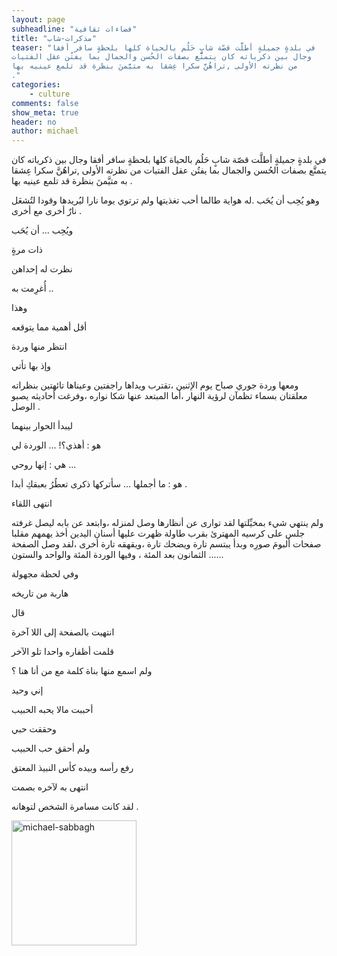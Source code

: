 ```yaml
---
layout: page
subheadline: "فضاءات ثقافية"
title: "مذكرات-شاب"
teaser: "في بلدةٍ جميلةٍ أطلَّت قصّة شابٍ حَلُم بالحياة كلها بلحظةٍ سافر أفقا
وجال بين ذكرياته كان يتمتَّع بصفات الحُسن والجمال بما يفتُن عقل الفتيات
من نظرته الأولى ,تراهُنَّ سكرا عِشقا به متيَّمنَ بنظرة قد تلمع عينيه بها
."
categories:
    - culture
comments: false
show_meta: true
header: no
author: michael
---
```


في بلدةٍ جميلةٍ أطلَّت قصّة شابٍ حَلُم بالحياة كلها بلحظةٍ سافر أفقا
وجال بين ذكرياته كان يتمتَّع بصفات الحُسن والجمال بما يفتُن عقل الفتيات
من نظرته الأولى ,تراهُنَّ سكرا عِشقا به متيَّمنَ بنظرة قد تلمع عينيه بها
.

وهو يُحِب أن يُحَب .له هواية طالما أحب تغذيتها ولم ترتوي يوما نارا
ليُريدها وقودا لتُشعَل نارٌ أخرى مع أخرى .

ويُحِب ... أن يُحَب

ذات مرةٍ

نظرت له إحداهن

أُغرِمت به ..

وهذا

أقل أهمية مما يتوقعه

انتظر منها وردة

وإذ بها تأتي

ومعها وردة جوري صباح يوم الإثنين ،تقترب ويداها راجفتين وعيناها تائهتين
بنظراته معلقتان بسماء تظمآن لرؤية النهار ،أما المبتعد عنها شكا نواره
،وفرغت أحاديثه يصبو الوصل .

ليبدأ الحوار بينهما

هو : أهذي؟! ... الوردة لي

هي : إنها روحي ...

هو : ما أجملها ... سأتركها ذكرى تعطُرُ بعبقكِ أبدا .

انتهى اللقاء

ولم ينتهي شيء بمخيِّلتها لقد توارى عن أنظارها وصل لمنزله ،وابتعد عن بابه
ليصل غرفته جلس على كرسيه المهترئ بقرب طاولة ظهرت عليها أسنان اليدين أخذ
يهمهم مقلبا صفحات ألبومَ صورِه وبدأ يبتسم تارة ويضحك تارة ،ويقهقه تارة
أخرى ،لقد وصل الصفحة الثمانون بعد المئة ، وفيها الوردة المئة والواحد
والستون ......

وفي لحظة مجهولة

هاربة من تاريخه

قال

انتهيت بالصفحة إلى اللا آخرة

قلمت أظفاره واحدا تلو الآخر

ولم اسمع منها بناة كلمة مع من أنا هنا ؟

إني وحيد

أحببت مالا يحبه الحبيب

وحققت حبي

ولم أحقق حب الحبيب

رفع رأسه وبيده كأس النبيذ المعتق

انتهى به لآخره بصمت

لقد كانت مسامرة الشخص لتوهانه .


<img src="{{ site.url }}/images/michael-sabbagh.jpg" alt="michael-sabbagh" style="width: 200px;"/>
